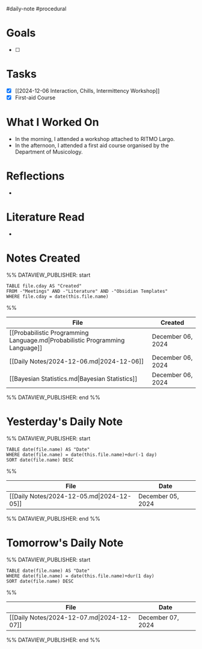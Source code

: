 #daily-note #procedural 

# Goals

- [ ] 

# Tasks

- [x] [[2024-12-06 Interaction, Chills, Intermittency Workshop]]
- [x] First-aid Course

# What I Worked On

- In the morning, I attended a workshop attached to RITMO Largo.
- In the afternoon, I attended a first aid course organised by the Department of Musicology.

# Reflections

- 

# Literature Read

- 

# Notes Created


%% DATAVIEW_PUBLISHER: start
```dataview
TABLE file.cday AS "Created"
FROM -"Meetings" AND -"Literature" AND -"Obsidian Templates"
WHERE file.cday = date(this.file.name)
```
%%

| File                                                                          | Created           |
| ----------------------------------------------------------------------------- | ----------------- |
| [[Probabilistic Programming Language.md\|Probabilistic Programming Language]] | December 06, 2024 |
| [[Daily Notes/2024-12-06.md\|2024-12-06]]                                     | December 06, 2024 |
| [[Bayesian Statistics.md\|Bayesian Statistics]]                               | December 06, 2024 |

%% DATAVIEW_PUBLISHER: end %%

# Yesterday's Daily Note

%% DATAVIEW_PUBLISHER: start
```dataview
TABLE date(file.name) AS "Date"
WHERE date(file.name) = date(this.file.name)+dur(-1 day)
SORT date(file.name) DESC
```
%%

| File                                      | Date              |
| ----------------------------------------- | ----------------- |
| [[Daily Notes/2024-12-05.md\|2024-12-05]] | December 05, 2024 |

%% DATAVIEW_PUBLISHER: end %%
# Tomorrow's Daily Note

%% DATAVIEW_PUBLISHER: start
```dataview
TABLE date(file.name) AS "Date"
WHERE date(file.name) = date(this.file.name)+dur(1 day)
SORT date(file.name) DESC
```
%%

| File                                      | Date              |
| ----------------------------------------- | ----------------- |
| [[Daily Notes/2024-12-07.md\|2024-12-07]] | December 07, 2024 |

%% DATAVIEW_PUBLISHER: end %%


